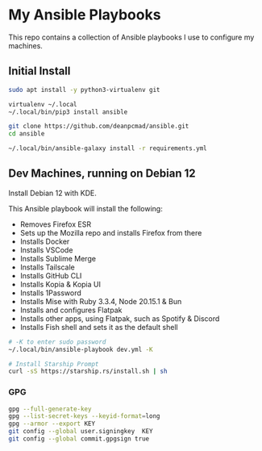 # My Ansible Playbooks

This repo contains a collection of Ansible playbooks I use to configure my machines.

## Initial Install

```bash
sudo apt install -y python3-virtualenv git

virtualenv ~/.local
~/.local/bin/pip3 install ansible

git clone https://github.com/deanpcmad/ansible.git
cd ansible

~/.local/bin/ansible-galaxy install -r requirements.yml
```

## Dev Machines, running on Debian 12

Install Debian 12 with KDE.

This Ansible playbook will install the following:

- Removes Firefox ESR
- Sets up the Mozilla repo and installs Firefox from there
- Installs Docker
- Installs VSCode
- Installs Sublime Merge
- Installs Tailscale
- Installs GitHub CLI
- Installs Kopia & Kopia UI
- Installs 1Password
- Installs Mise with Ruby 3.3.4, Node 20.15.1 & Bun
- Installs and configures Flatpak
- Installs other apps, using Flatpak, such as Spotify & Discord
- Installs Fish shell and sets it as the default shell

```bash
# -K to enter sudo password
~/.local/bin/ansible-playbook dev.yml -K

# Install Starship Prompt
curl -sS https://starship.rs/install.sh | sh
```

### GPG

```bash
gpg --full-generate-key
gpg --list-secret-keys --keyid-format=long
gpg --armor --export KEY
git config --global user.signingkey  KEY
git config --global commit.gpgsign true
```
